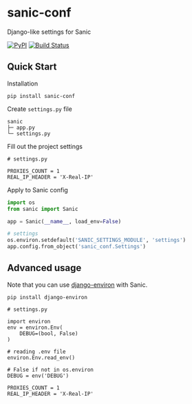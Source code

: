 # sanic-conf
Django-like settings for Sanic

[![PyPI](https://img.shields.io/pypi/v/sanic-conf.svg)](https://pypi.org/project/sanic-conf/)
[![Build Status](https://travis-ci.org/dldevinc/sanic-conf.svg?branch=master)](https://travis-ci.org/dldevinc/sanic-conf)

## Quick Start

Installation
```
pip install sanic-conf
```

Create `settings.py` file
```
sanic
├─ app.py
└─ settings.py
```

Fill out the project settings
```
# settings.py

PROXIES_COUNT = 1
REAL_IP_HEADER = 'X-Real-IP'
```

Apply to Sanic config
```python
import os
from sanic import Sanic

app = Sanic(__name__, load_env=False)

# settings
os.environ.setdefault('SANIC_SETTINGS_MODULE', 'settings')
app.config.from_object('sanic_conf.Settings')
```

## Advanced usage

Note that you can use [django-environ](https://github.com/joke2k/django-environ)
with Sanic.

```
pip install django-environ
```

```
# settings.py

import environ
env = environ.Env(
    DEBUG=(bool, False)
)

# reading .env file
environ.Env.read_env()

# False if not in os.environ
DEBUG = env('DEBUG')

PROXIES_COUNT = 1
REAL_IP_HEADER = 'X-Real-IP'
```
